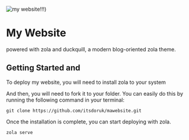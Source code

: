 ![my website!!!]([https://api.pikwy.com/web/67a12bcfae5e944f077a43cd.jpg](https://api.pikwy.com/web/67a12bcfae5e944f077a43cd.jpg)
))
# My Website
powered with zola and duckquill, a modern blog-oriented zola theme.
## Getting Started and

To deploy my website, you will need to install zola to your system

And then, you will need to fork it to your folder. You can easily do this by running the following command in your terminal:

```
git clone https://github.com/itsdoruk/mawebsite.git
```

Once the installation is complete, you can start deploying with zola.

```
zola serve
```
